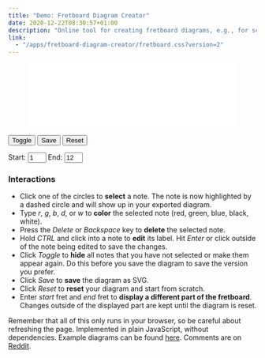 ```yaml
---
title: "Demo: Fretboard Diagram Creator"
date: 2020-12-22T08:30:57+01:00
description: "Online tool for creating fretboard diagrams, e.g., for scale charts with fingerings."
link:
  - "/apps/fretboard-diagram-creator/fretboard.css?version=2"
---
```


<figure id="fretboard-diagram-creator" class="half-full">
  <svg xmlns="http://www.w3.org/2000/svg" id="fretboard" width=900 height=280 style="background-color: white;">

  </svg>
</figure>
<div class="menu">
  <p>
  <button id="visibility" class="button">Toggle</button>
  <button id="save-svg" class="button">Save</button>
  <button id="reset" class="button">Reset</button>
  <a id="svg-link" download="fretboard-diagram.svg"></a>
  </p>

  <p>
  <label>Start:</label>
  <input id="start-fret" type="number" class="num-input" value="1" name="startFret" min=1 max=22 maxlength="2" style="width: 5ch" autocomplete=off>
  <label>End:</label>
  <input id="end-fret" type="number" class="num-input" value="12" name="startFret" min=1 max=22 maxlength="2" style="width: 5ch" autocomplete=off>
  </p>
</div>

### Interactions

* Click one of the circles to **select** a note. The note is now highlighted by a dashed circle and will show up in your exported diagram.
* Type *r*, *g*, *b*, *d*, or *w* to **color** the selected note (red, green, blue, black, white).
* Press the *Delete* or *Backspace* key to **delete** the selected note.
* Hold *CTRL* and click into a note to **edit** its label. Hit *Enter* or click outside of the note being edited to save the changes.
* Click *Toggle* to **hide** all notes that you have not selected or make them appear again. Do this before you save the diagram to save the version you prefer.
* Click *Save* to **save** the diagram as SVG.
* Click *Reset* to **reset** your diagram and start from scratch.
* Enter *start* fret and *end* fret to **display a different part of the fretboard**. Changes outside of the displayed part are kept until the diagram is reset.

Remember that all of this only runs in your browser, so be careful about refreshing the page. Implemented in plain JavaScript, without dependencies. Example diagrams can be found [here](/posts/fretboard-diagram-creator/modes.html). Comments are on [Reddit](https://www.reddit.com/r/musictheory/comments/kows26/a_simple_online_tool_for_creating_guitar/).

<script src="/apps/fretboard-diagram-creator/fretboard.js?version=2"></script>